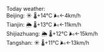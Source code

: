 Today weather:  
Beijing: ☀️   🌡️+14°C 🌬️←4km/h  
Tianjin: 🌦   🌡️+13°C 🌬️←11km/h  
Shijiazhuang: 🌦   🌡️+12°C 🌬️←15km/h  
Tangshan: ☀️   🌡️+11°C 🌬️←13km/h  
